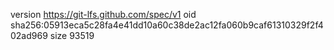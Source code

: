 version https://git-lfs.github.com/spec/v1
oid sha256:05913eca5c28fa4e41dd10a60c38de2ac12fa060b9caf61310329f2f402ad969
size 93519

